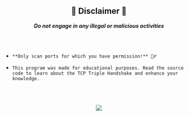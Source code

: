 <p align="center">
  <h2 align="center" id="disclaimer">📌 Disclaimer 📌</h2>
</p>
<p align="center"> <strong><i>Do not engage in any illegal or malicious activities</i></strong> </p>
<br><br>

*     **Only scan ports for which you have permission!** 🦸‍♂️
*     This program was made for educational purposes. Read the source code to learn about the TCP Triple Handshake and enhance your knowledge.

<br><br>

<p align="center">
  <img src="https://media4.giphy.com/media/102XaoevKBKiwo/giphy.gif">
</p>

